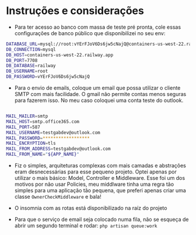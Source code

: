 # Instruções e considerações

- Para ter acesso ao banco com massa de teste pré pronta, cole essas configurações de banco público que disponibilizei no seu env: 
```bash
DATABASE_URL=mysql://root:vYErFJoV6Ds6jw5cNajQ@containers-us-west-22.railway.app:7708/railway
DB_CONNECTION=mysql
DB_HOST=containers-us-west-22.railway.app
DB_PORT=7708
DB_DATABASE=railway
DB_USERNAME=root
DB_PASSWORD=vYErFJoV6Ds6jw5cNajQ
```
- Para o envio de emails, coloque um email que possa utilizar o cliente SMTP com mais facilidade. O gmail não permite contas menos seguras para fazerem isso. No meu caso coloquei uma conta teste do outlook.

```bash

MAIL_MAILER=smtp
MAIL_HOST=smtp.office365.com
MAIL_PORT=587
MAIL_USERNAME=testgabdev@outlook.com
MAIL_PASSWORD=******************
MAIL_ENCRYPTION=tls
MAIL_FROM_ADDRESS=testgabdev@outlook.com
MAIL_FROM_NAME="${APP_NAME}"
```

- Fiz o simples, arquiteturas complexas com mais camadas e abstrações eram desnecessárias para esse pequeno projeto. Optei apenas por utilizar o mais básico: Model, Controller e Middleware. Esse foi um dos motivos por não usar Policies, meu middlware tinha uma regra tão simples para uma aplicação tão pequena, que preferi apenas criar uma classe `OwnerCheckMiddleware` e bala!

- O insomnia com as rotas está disponibilizado na raíz do projeto
- Para que o serviço de email seja colocado numa fila, não se esqueça de abrir um segundo terminal e rodar: `php artisan queue:work`
